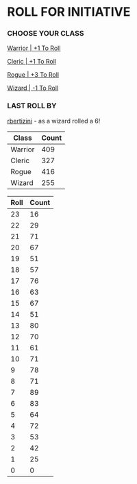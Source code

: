 # ROLL FOR INITIATIVE
### CHOOSE YOUR CLASS

[Warrior | +1 To Roll](https://github.com/benjaminsampica/benjaminsampica/issues/new?title=roll%7Cwarrior&body=Just+click+%27Submit+new+issue%27.)

[Cleric | +1 To Roll](https://github.com/benjaminsampica/benjaminsampica/issues/new?title=roll%7Ccleric&body=Just+click+%27Submit+new+issue%27.)

[Rogue | +3 To Roll](https://github.com/benjaminsampica/benjaminsampica/issues/new?title=roll%7Crogue&body=Just+click+%27Submit+new+issue%27.)

[Wizard | -1 To Roll](https://github.com/benjaminsampica/benjaminsampica/issues/new?title=roll%7Cwizard&body=Just+click+%27Submit+new+issue%27.)
### LAST ROLL BY
[rbertizini](https://www.github.com/rbertizini) - as a wizard rolled a 6!

|Class|Count|
|-|-|
|Warrior|409|
|Cleric|327|
|Rogue|416|
|Wizard|255|

|Roll|Count|
|-|-|
|23|16
|22|29
|21|71
|20|67
|19|51
|18|57
|17|76
|16|63
|15|67
|14|51
|13|80
|12|70
|11|61
|10|71
|9|78
|8|71
|7|89
|6|83
|5|64
|4|72
|3|53
|2|42
|1|25
|0|0
